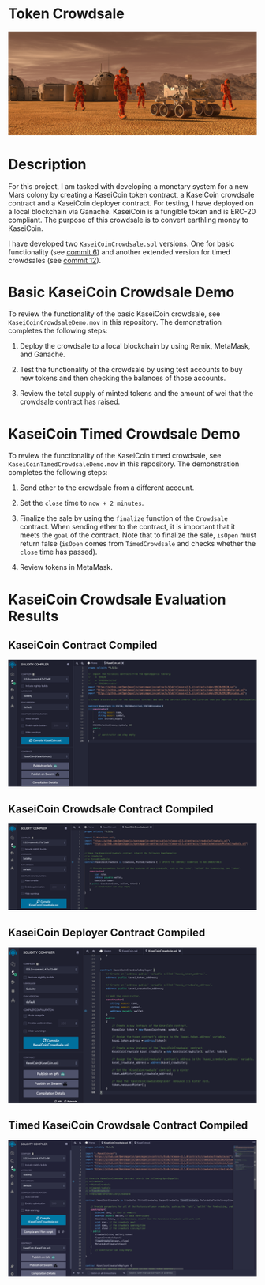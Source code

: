 # Token Crowdsale

![alt=""](Images/application-image.png)

# Description

For this project, I am tasked with developing a monetary system for a new Mars colony by creating a KaseiCoin token contract, a KaseiCoin crowdsale contract and a KaseiCoin deployer contract. For testing, I have deployed on a local blockchain via Ganache. KaseiCoin is a fungible token and is ERC-20 compliant. The purpose of this crowdsale is to convert earthling money to KaseiCoin.

I have developed two `KaseiCoinCrowdsale.sol` versions. One for basic functionality (see [commit 6](https://github.com/tyedem/Token-Crowdsale/tree/b05ba37ece022b0d700dd74b13ceb75cab12fdf3)) and another extended version for timed crowdsales (see [commit 12](https://github.com/tyedem/Token-Crowdsale/tree/d9c9578f846866c3b97aa7ecdc05883afa58197b)).

# Basic KaseiCoin Crowdsale Demo

To review the functionality of the basic KaseiCoin crowdsale, see `KaseiCoinCrowdsaleDemo.mov` in this repository. The demonstration completes the following steps:

1. Deploy the crowdsale to a local blockchain by using Remix, MetaMask, and Ganache.

2. Test the functionality of the crowdsale by using test accounts to buy new tokens and then checking the balances of those accounts.

3. Review the total supply of minted tokens and the amount of wei that the crowdsale contract has raised.


# KaseiCoin Timed Crowdsale Demo

To review the functionality of the KaseiCoin timed crowdsale, see `KaseiCoinTimedCrowdsaleDemo.mov` in this repository. The demonstration completes the following steps:

1. Send ether to the crowdsale from a different account.

2. Set the `close` time to `now + 2 minutes`.

3. Finalize the sale by using the `finalize` function of the `Crowdsale` contract. When sending ether to the contract, it is important that it meets the `goal` of the contract. Note that to finalize the sale, `isOpen` must return false (`isOpen` comes from `TimedCrowdsale` and checks whether the `close` time has passed).

4. Review tokens in MetaMask.

# KaseiCoin Crowdsale Evaluation Results

## KaseiCoin Contract Compiled

![Compiled-KaseiCoin](Evaluation-Results/Compiled-KaseiCoin.png)

## KaseiCoin Crowdsale Contract Compiled

![Compiled-KaseiCoinCrowdsale](Evaluation-Results/Compiled-KaseiCoinCrowdsale.png)

## KaseiCoin Deployer Contract Compiled

![Compiled-KaseiCoinDeployer](Evaluation-Results/Compiled-KaseiCoinDeployer.png)

## Timed KaseiCoin Crowdsale Contract Compiled

![Compiled-KaseiCoinTimedCrowdsale](Evaluation-Results/Compiled-KaseiCoinTimedCrowdsale.png)
